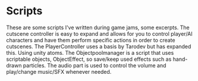 # Scripts
These are some scripts I've written during game jams, some excerpts. The cutscene controller is easy to expand and allows for you to control player/AI characters and have them perform specific actions in order to create cutscenes.
The PlayerController uses a basis by Tarodev but has expanded this. Using unity atoms.
The Objectpoolmanager is a script that uses scriptable objects, ObjectEffect, so save/keep used effects such as hand-drawn particles.
The audio part is used to control the volume and play/change music/SFX whenever needed.
